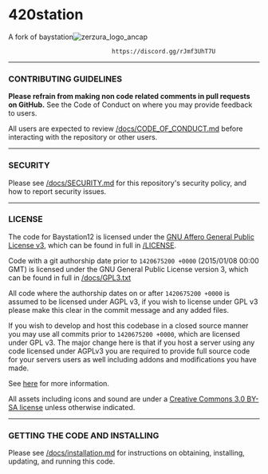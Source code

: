 # 420station
A fork of baystation![zerzura_logo_ancap](https://github.com/Z4ph0d42/420-Station/assets/1130859/27e1bb57-6e36-4b97-8c88-9373abd68752)

                                 https://discord.gg/rJmf3UhT7U

---

### CONTRIBUTING GUIDELINES

**Please refrain from making non code related comments in pull requests on GitHub.** See the Code of Conduct on where you may provide feedback to users.

All users are expected to review [/docs/CODE_OF_CONDUCT.md](/docs/CODE_OF_CONDUCT.md) before interacting with the repository or other users.

---

### SECURITY

Please see [/docs/SECURITY.md](/docs/SECURITY.md) for this repository's security policy, and how to report security issues.

---

### LICENSE

The code for Baystation12 is licensed under the [GNU Affero General Public License v3](http://www.gnu.org/licenses/agpl.html), which can be found in full in [/LICENSE](/LICENSE).

Code with a git authorship date prior to `1420675200 +0000` (2015/01/08 00:00 GMT) is licensed under the GNU General Public License version 3, which can be found in full in [/docs/GPL3.txt](/docs/GPL3.txt)

All code where the authorship dates on or after `1420675200 +0000` is assumed to be licensed under AGPL v3, if you wish to license under GPL v3 please make this clear in the commit message and any added files.

If you wish to develop and host this codebase in a closed source manner you may use all commits prior to `1420675200 +0000`, which are licensed under GPL v3.  The major change here is that if you host a server using any code licensed under AGPLv3 you are required to provide full source code for your servers users as well including addons and modifications you have made.

See [here](https://www.gnu.org/licenses/why-affero-gpl.html) for more information.

All assets including icons and sound are under a [Creative Commons 3.0 BY-SA license](http://creativecommons.org/licenses/by-sa/3.0/) unless otherwise indicated.

---

### GETTING THE CODE AND INSTALLING

Please see [/docs/installation.md](/docs/installation.md) for instructions on obtaining, installing, updating, and running this code.
